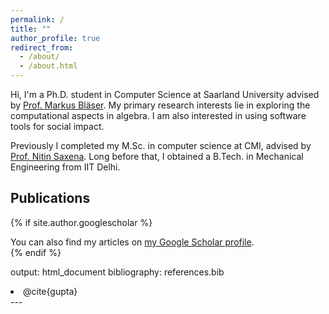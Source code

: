 ```yaml
---
permalink: /
title: ""
author_profile: true
redirect_from: 
  - /about/
  - /about.html
---
```


Hi, I'm a Ph.D. student in Computer Science at Saarland University advised by [Prof. Markus Bl&auml;ser](https://cc.cs.uni-saarland.de/). My primary research interests lie in exploring the computational aspects in algebra. I am also interested in using software tools for social impact.

Previously I completed my M.Sc. in computer science at CMI, advised by [Prof. Nitin Saxena](https://www.cse.iitk.ac.in/users/nitin/). Long before that, I obtained a B.Tech. in Mechanical Engineering from IIT Delhi. 

Publications
------

{% if site.author.googlescholar %}
  <div class="wordwrap">You can also find my articles on <a href="{{site.author.googlescholar}}">my Google Scholar profile</a>.</div>
{% endif %}

output: html_document
bibliography: references.bib 
<li>@cite{gupta}</li>
---
